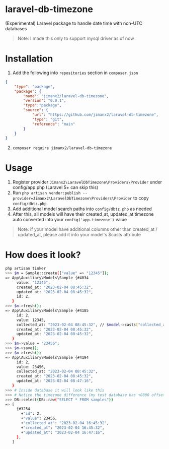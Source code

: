 # laravel-db-timezone
(Experimental) Laravel package to handle date time with non-UTC databases
> Note: I made this only to support mysql driver as of now

# Installation
1. Add the following into `repositories` section in `composer.json`
```json
{
    "type": "package",
    "package": {
        "name": "jimanx2/laravel-db-timezone",
        "version": "0.0.1",
        "type":"package",
        "source": {
            "url": "https://github.com/jimanx2/laravel-db-timezone",
            "type": "git",
            "reference": "main"
        }
    }
}
```
2. `composer require jimanx2/laravel-db-timezone`

# Usage

1. Register provider `Jimanx2\LaravelDbTimezone\Providers\Provider` under config/app.php (Laravel 5+ can skip this)
2. Run `php artisan vendor:publish --provider=Jimanx2\LaravelDbTimezone\Providers\Provider` to copy `config/dbtz.php`
3. Add additional model search paths into `config/dbtz.php` as needed
4. After this, all models will have their created_at, updated_at timezone auto converted into your `config('app.timezone')` value

> Note: if your model have additional columns other than created_at / updated_at, please add it into your model's $casts attribute

# How does it look?

```sh
php artisan tinker
>>> $m = Sample::create(["value" => "12345"]);
=> App\Auxiliary\Models\Sample {#4034
     value: "12345",
     created_at: "2023-02-04 08:45:32",
     updated_at: "2023-02-04 08:45:32",
     id: 2,
   }
>>> $m->fresh();
=> App\Auxiliary\Models\Sample {#4185
     id: 2,
     value: 12345,
     collected_at: "2023-02-04 08:45:32", // $model->casts["collected_at"] = "datetime";
     created_at: "2023-02-04 08:45:32",
     updated_at: "2023-02-04 08:45:32",
   }
>>> $m->value = "23456";
>>> $m->save();
>>> $m->fresh();
=> App\Auxiliary\Models\Sample {#4194
     id: 2,
     value: 23456,
     collected_at: "2023-02-04 08:45:32",
     created_at: "2023-02-04 08:45:32",
     updated_at: "2023-02-04 08:47:16",
   }
>>> # Inside database it will look like this
>>> # Notice the timezone difference (my test database has +0800 offset)
>>> DB::select(DB::raw("SELECT * FROM samples"))
=> [
     {#3254
       +"id": 2,
       +"value": 23456,
       +"collected_at": "2023-02-04 16:45:32",
       +"created_at": "2023-02-04 16:45:32",
       +"updated_at": "2023-02-04 16:47:16",
     },
   ]
```
